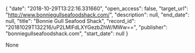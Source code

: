 {
  "date": "2018-10-29T13:22:16.331660", 
  "open_access": false, 
  "target_url": "http://www.bonniegullseafoodshack.com/", 
  "description": null, 
  "end_date": null, 
  "title": "Bonnie Gull Seafood Shack", 
  "record_id": "20181029T132216/uP2LMIFdLXYGezbZhW/MWw==", 
  "publisher": "bonniegullseafoodshack.com", 
  "start_date": null
}

None